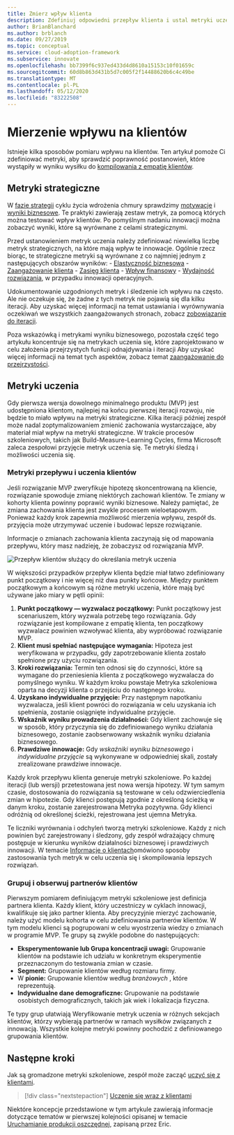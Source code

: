 ```yaml
---
title: Zmierz wpływ klienta
description: Zdefiniuj odpowiedni przepływ klienta i ustal metryki uczenia, aby mierzyć zachowanie i wdrażanie klientów.
author: BrianBlanchard
ms.author: brblanch
ms.date: 09/27/2019
ms.topic: conceptual
ms.service: cloud-adoption-framework
ms.subservice: innovate
ms.openlocfilehash: bb7399f6c937ed433d4d8610a15153c10f01659c
ms.sourcegitcommit: 60d8b863d431b5d7c005f2f14488620b6c4c49be
ms.translationtype: MT
ms.contentlocale: pl-PL
ms.lasthandoff: 05/12/2020
ms.locfileid: "83222508"
---
```

# <a name="measure-for-customer-impact"></a>Mierzenie wpływu na klientów

Istnieje kilka sposobów pomiaru wpływu na klientów. Ten artykuł pomoże Ci zdefiniować metryki, aby sprawdzić poprawność postanowień, które wystąpiły w wyniku wysiłku do [kompilowania z empatię klientów](./build.md).

## <a name="strategic-metrics"></a>Metryki strategiczne

W [fazie strategii](../../strategy/index.md) cyklu życia wdrożenia chmury sprawdzimy [motywacje](../../strategy/motivations.md) i [wyniki biznesowe](../../strategy/business-outcomes/index.md). Te praktyki zawierają zestaw metryk, za pomocą których można testować wpływ klientów. Po pomyślnym nadaniu innowacji można zobaczyć wyniki, które są wyrównane z celami strategicznymi.

Przed ustanowieniem metryk uczenia należy zdefiniować niewielką liczbę metryk strategicznych, na które mają wpływ te innowacje. Ogólnie rzecz biorąc, te strategiczne metryki są wyrównane z co najmniej jednym z następujących obszarów wyników:
    - [Elastyczność biznesowa](../../strategy/business-outcomes/agility-outcomes.md)
    - [Zaangażowanie klienta](../../strategy/business-outcomes/engagement-outcomes.md)
    - [Zasięg klienta](../../strategy/business-outcomes/reach-outcomes.md)
    - [Wpływ finansowy](../../strategy/business-outcomes/fiscal-outcomes.md)
    - [Wydajność rozwiązania](../../strategy/business-outcomes/fiscal-outcomes.md), w przypadku innowacji operacyjnych.

Udokumentowanie uzgodnionych metryk i śledzenie ich wpływu na często. Ale nie oczekuje się, że żadne z tych metryk nie pojawią się dla kilku iteracji. Aby uzyskać więcej informacji na temat ustawiania i wyrównywania oczekiwań we wszystkich zaangażowanych stronach, zobacz [zobowiązanie do iteracji](./index.md#commitment-to-iteration).

Poza wskazówką i metrykami wyniku biznesowego, pozostała część tego artykułu koncentruje się na metrykach uczenia się, które zaprojektowano w celu założenia przejrzystych funkcji odnajdywania i iteracji Aby uzyskać więcej informacji na temat tych aspektów, zobacz temat [zaangażowanie do przejrzystości](./index.md#commitment-to-transparency).

## <a name="learning-metrics"></a>Metryki uczenia

Gdy pierwsza wersja dowolnego minimalnego produktu (MVP) jest udostępniona klientom, najlepiej na końcu pierwszej iteracji rozwoju, nie będzie to miało wpływu na metryki strategiczne. Kilka iteracji później zespół może nadal zoptymalizowaniem zmienić zachowania wystarczające, aby materiał miał wpływ na metryki strategiczne. W trakcie procesów szkoleniowych, takich jak Build-Measure-Learning Cycles, firma Microsoft zaleca zespołowi przyjęcie metryk uczenia się. Te metryki śledzą i możliwości uczenia się.

### <a name="customer-flow-and-learning-metrics"></a>Metryki przepływu i uczenia klientów

Jeśli rozwiązanie MVP zweryfikuje hipotezę skoncentrowaną na kliencie, rozwiązanie spowoduje zmianę niektórych zachowań klientów. Te zmiany w kohorty klienta powinny poprawić wyniki biznesowe. Należy pamiętać, że zmiana zachowania klienta jest zwykle procesem wieloetapowym. Ponieważ każdy krok zapewnia możliwość mierzenia wpływu, zespół ds. przyjęcia może utrzymywać uczenie i budować lepsze rozwiązanie.

Informacje o zmianach zachowania klienta zaczynają się od mapowania przepływu, który masz nadzieję, że zobaczysz od rozwiązania MVP.

![Przepływ klientów służący do określania metryk uczenia](../../_images/innovate/customer-flow-learning-metrics.png)

W większości przypadków przepływ klienta będzie miał łatwo zdefiniowany punkt początkowy i nie więcej niż dwa punkty końcowe. Między punktem początkowym a końcowym są różne metryki uczenia, które mają być używane jako miary w pętli opinii:

1. **Punkt początkowy — wyzwalacz początkowy:** Punkt początkowy jest scenariuszem, który wyzwala potrzebę tego rozwiązania. Gdy rozwiązanie jest kompilowane z empatię klienta, ten początkowy wyzwalacz powinien wzwoływać klienta, aby wypróbować rozwiązanie MVP.
2. **Klient musi spełniać następujące wymagania:** Hipoteza jest weryfikowana w przypadku, gdy zapotrzebowanie klienta zostało spełnione przy użyciu rozwiązania.
3. **Kroki rozwiązania:** Termin ten odnosi się do czynności, które są wymagane do przeniesienia klienta z początkowego wyzwalacza do pomyślnego wyniku. W każdym kroku powstaje Metryka szkoleniowa oparta na decyzji klienta o przejściu do następnego kroku.
4. **Uzyskano indywidualne przyjęcie:** Przy następnym napotkaniu wyzwalacza, jeśli klient powróci do rozwiązania w celu uzyskania ich spełnienia, zostanie osiągnięte indywidualne przyjęcie.
5. **Wskaźnik wyniku prowadzenia działalności:** Gdy klient zachowuje się w sposób, który przyczynia się do zdefiniowanego wyniku działania biznesowego, zostanie zaobserwowany wskaźnik wyniku działania biznesowego.
6. **Prawdziwe innowacje:** Gdy _wskaźniki wyniku biznesowego_ i _indywidualne przyjęcie_ są wykonywane w odpowiedniej skali, zostały zrealizowane prawdziwe innowacje.

Każdy krok przepływu klienta generuje metryki szkoleniowe. Po każdej iteracji (lub wersji) przetestowana jest nowa wersja hipotezy. W tym samym czasie, dostosowania do rozwiązania są testowane w celu odzwierciedlenia zmian w hipotezie. Gdy klienci postępują zgodnie z określoną ścieżką w danym kroku, zostanie zarejestrowana Metryka pozytywna. Gdy klienci odróżnią od określonej ścieżki, rejestrowana jest ujemna Metryka.

Te liczniki wyrównania i odchyleń tworzą metryki szkoleniowe. Każdy z nich powinien być zarejestrowany i śledzony, gdy zespół wdrażający chmurę postępuje w kierunku wyników działalności biznesowej i prawdziwych innowacji. W temacie [Informacje o klientach](./learn.md)omówiono sposoby zastosowania tych metryk w celu uczenia się i skompilowania lepszych rozwiązań.

### <a name="group-and-observe-customer-partners"></a>Grupuj i obserwuj partnerów klientów

Pierwszym pomiarem definiującym metryki szkoleniowe jest definicja partnera klienta. Każdy klient, który uczestniczy w cyklach innowacji, kwalifikuje się jako partner klienta. Aby precyzyjnie mierzyć zachowanie, należy użyć modelu kohorta w celu zdefiniowania partnerów klientów. W tym modelu klienci są pogrupowani w celu wyostrzenia wiedzy o zmianach w programie MVP. Te grupy są zwykle podobne do następujących:

- **Eksperymentowanie lub Grupa koncentracji uwagi:** Grupowanie klientów na podstawie ich udziału w konkretnym eksperymentie przeznaczonym do testowania zmian w czasie.
- **Segment:** Grupowanie klientów według rozmiaru firmy.
- W **pionie:** Grupowanie klientów według _branżowych_ , które reprezentują.
- **Indywidualne dane demograficzne:** Grupowanie na podstawie osobistych demograficznych, takich jak wiek i lokalizacja fizyczna.

Te typy grup ułatwiają Weryfikowanie metryk uczenia w różnych sekcjach klientów, którzy wybierają partnerów w ramach wysiłków związanych z innowacją. Wszystkie kolejne metryki powinny pochodzić z definiowanego grupowania klientów.

## <a name="next-steps"></a>Następne kroki

Jak są gromadzone metryki szkoleniowe, zespół może zacząć [uczyć się z klientami](./learn.md).

> [!div class="nextstepaction"]
> [Uczenie się wraz z klientami](./learn.md)

<!-- cSpell:ignore Ries -->

Niektóre koncepcje przedstawione w tym artykule zawierają informacje dotyczące tematów w pierwszej kolejności opisanej w temacie [Uruchamianie produkcji oszczędnej](http://theleanstartup.com/book), zapisaną przez Eric.
